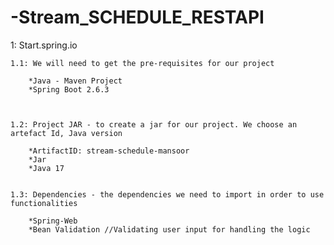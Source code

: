# -Stream_SCHEDULE_RESTAPI


1: Start.spring.io

	1.1: We will need to get the pre-requisites for our project

		*Java - Maven Project
		*Spring Boot 2.6.3
		


	1.2: Project JAR - to create a jar for our project. We choose an artefact Id, Java version

		*ArtifactID: stream-schedule-mansoor
		*Jar
		*Java 17


	1.3: Dependencies - the dependencies we need to import in order to use functionalities

		*Spring-Web
		*Bean Validation //Validating user input for handling the logic


